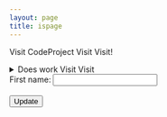 ```yaml
---
layout: page
title: ispage
---
```



<!-- <body onload = "justChange('Visit')">   -->

<p>Visit CodeProject Visit Visit!</p>

<details><summary>Does work Visit Visit</summary>
works Visit visit
<p>Visit CodeProject!</p>
</details> 
<!-- </body> -->

<form action="javascript:justChange(document.getElementById('fname').value)">
  <label for="fname">First name:</label>
  <input type="text" id="fname" name="fname"><br><br>
  <input name="Submit"  type="submit" value="Update"/>
 </form> 

<!-- <script>
document.body.innerHTML = document.body.innerHTML.replaceAll('Visit', 'Move');
</script>  -->


<!-- <button onclick="changeSubStringColor('Visit')">Try it</button> -->

<!-- idea input field transform text color-->